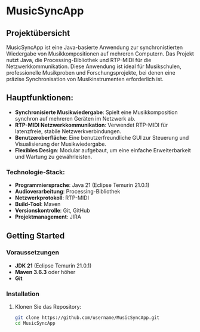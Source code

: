 # MusicSyncApp

## Projektübersicht
MusicSyncApp ist eine Java-basierte Anwendung zur synchronistierten Wiedergabe von Musikkompositionen auf mehreren Computern. Das Projekt nutzt Java, die Processing-Bibliothek und RTP-MIDI für die Netzwerkkommunikation. Diese Anwendung ist ideal für Musikschulen, professionelle Musikproben und Forschungsprojekte, bei denen eine präzise Synchronisation von Musikinstrumenten erforderlich ist.

## Hauptfunktionen:
- **Synchronisierte Musikwiedergabe**: Spielt eine Musikkomposition synchron auf mehreren Geräten im Netzwerk ab.
- **RTP-MIDI Netzwerkkommunikation**: Verwendet RTP-MIDI für latenzfreie, stabile Netzwerkverbindungen.
- **Benutzeroberfläche**: Eine benutzerfreundliche GUI zur Steuerung und Visualisierung der Musikwiedergabe.
- **Flexibles Design**: Modular aufgebaut, um eine einfache Erweiterbarkeit und Wartung zu gewährleisten.

### Technologie-Stack:
- **Programmiersprache**: Java 21 (Eclipse Temurin 21.0.1)
- **Audioverarbeitung**: Processing-Bibliothek
- **Netzwerkprotokoll**: RTP-MIDI
- **Build-Tool**: Maven
- **Versionskontrolle**: Git, GitHub
- **Projektmanagement**: JIRA

## Getting Started

### Voraussetzungen
- **JDK 21** (Eclipse Temurin 21.0.1)
- **Maven 3.6.3** oder höher
- **Git**

### Installation
1. Klonen Sie das Repository:
   ```bash
   git clone https://github.com/username/MusicSyncApp.git
   cd MusicSyncApp
